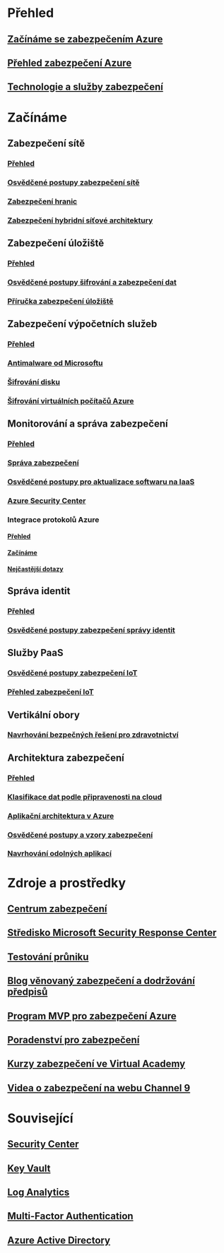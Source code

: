 # Přehled
## [Začínáme se zabezpečením Azure](azure-security-getting-started.md)
## [Přehled zabezpečení Azure](security-get-started-overview.md)
## [Technologie a služby zabezpečení](azure-security-services-technologies.md)

# Začínáme
## Zabezpečení sítě
### [Přehled](security-network-overview.md)
### [Osvědčené postupy zabezpečení sítě](azure-security-network-security-best-practices.md)
### [Zabezpečení hranic](../best-practices-network-security.md?toc=%2fazure%2fsecurity%2ftoc.json)
### [Zabezpečení hybridní síťové architektury](../guidance/guidance-iaas-ra-secure-vnet-hybrid.md?toc=%2fazure%2fsecurity%2ftoc.json)
## Zabezpečení úložiště
### [Přehled](security-storage-overview.md)
### [Osvědčené postupy šifrování a zabezpečení dat](azure-security-data-encryption-best-practices.md)
### [Příručka zabezpečení úložiště](../storage/storage-security-guide.md?toc=%2fazure%2fsecurity%2ftoc.json)
## Zabezpečení výpočetních služeb
### [Přehled](security-virtual-machines-overview.md)
### [Antimalware od Microsoftu](azure-security-antimalware.md)
### [Šifrování disku](azure-security-disk-encryption.md)
### [Šifrování virtuálních počítačů Azure](../security-center/security-center-disk-encryption.md?toc=%2fazure%2fsecurity%2ftoc.json)
## Monitorování a správa zabezpečení
### [Přehled](security-management-and-monitoring-overview.md)
### [Správa zabezpečení](azure-security-management.md)
### [Osvědčené postupy pro aktualizace softwaru na IaaS](azure-security-best-practices-software-updates-iaas.md)
### [Azure Security Center](../security-center/security-center-intro.md?toc=%2fazure%2fsecurity%2ftoc.json)
### Integrace protokolů Azure
#### [Přehled](security-azure-log-integration-overview.md)
#### [Začínáme](security-azure-log-integration-get-started.md)
#### [Nejčastější dotazy](security-azure-log-integration-faq.md)
## Správa identit
### [Přehled](security-identity-management-overview.md)
### [Osvědčené postupy zabezpečení správy identit](azure-security-identity-management-best-practices.md)
## Služby PaaS
### [Osvědčené postupy zabezpečení IoT](azure-security-iot-best-practices.md)
### [Přehled zabezpečení IoT](security-internet-of-things-overview.md)
## Vertikální obory
### [Navrhování bezpečných řešení pro zdravotnictví](security-health-care-solution.md)
## Architektura zabezpečení
### [Přehled](azure-security-architecture-overview.md)
### [Klasifikace dat podle připravenosti na cloud](azure-security-data-classification.md)
### [Aplikační architektura v Azure](security-application-architecture-on-azure.md)
### [Osvědčené postupy a vzory zabezpečení](security-best-practices-and-patterns.md)
### [Navrhování odolných aplikací](../resiliency/resiliency-disaster-recovery-high-availability-azure-applications.md?toc=%2fazure%2fsecurity%2ftoc.json)

# Zdroje a prostředky
## [Centrum zabezpečení](security-microsoft-trust-center.md)
## [Středisko Microsoft Security Response Center](azure-security-response-center.md)
## [Testování průniku](azure-security-pen-testing.md)
## [Blog věnovaný zabezpečení a dodržování předpisů](http://blogs.msdn.com/b/azuresecurity/)
## [Program MVP pro zabezpečení Azure](azure-security-mvp.md)
## [Poradenství pro zabezpečení](azure-security-cyber-services.md)
## [Kurzy zabezpečení ve Virtual Academy](security-microsoft-virtual-academy.md)
## [Videa o zabezpečení na webu Channel 9](security-channel-nine.md)

# Související
## [Security Center](../security-center/security-center-intro.md?toc=%2fazure%2fsecurity-center%2ftoc.json)
## [Key Vault](../key-vault/key-vault-whatis.md)
## [Log Analytics](../log-analytics/log-analytics-overview.md)
## [Multi-Factor Authentication](../multi-factor-authentication/multi-factor-authentication.md)
## [Azure Active Directory](../active-directory/active-directory-whatis.md)


<!--HONumber=Nov16_HO2-->


